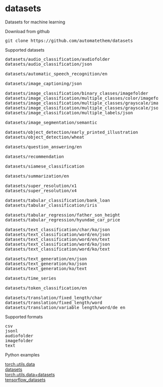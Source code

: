 # datasets

Datasets for machine learning

Download from github
<pre>
git clone https://github.com/automatethem/datasets
</pre>

Supported datasets

<pre>
datasets/audio_classification/audiofolder
datasets/audio_classification/json

datasets/automatic_speech_recognition/en

datasets/image_captioning/json

datasets/image_classification/binary_classes/imagefolder
datasets/image_classification/multiple_classes/color/imagefolder
datasets/image_classification/multiple_classes/grayscale/imagefolder
datasets/image_classification/multiple_classes/grayscale/json
datasets/image_classification/multiple_labels/json

datasets/image_segmentation/semantic

datasets/object_detection/early_printed_illustration
datasets/object_detection/wheat

datasets/question_answering/en

datasets/recommendation

datasets/siamese_classification

datasets/summarization/en

datasets/super_resolution/x1
datasets/super_resolution/x4

datasets/tabular_classification/bank_loan
datasets/tabular_classification/iris

datasets/tabular_regression/father_son_height
datasets/tabular_regression/hyundae_car_price

datasets/text_classification/char/ko/json
datasets/text_classification/word/en/json
datasets/text_classification/word/en/text
datasets/text_classification/word/ko/json
datasets/text_classification/word/ko/text

datasets/text_generation/en/json
datasets/text_generation/ko/json
datasets/text_generation/ko/text

datasets/time_series

datasets/token_classification/en

datasets/translation/fixed_length/char
datasets/translation/fixed_length/word
datasets/translation/variable_length/word/de_en
</pre>

Supported formats
<pre>
csv
jsonl
audiofolder
imagefolder
text
</pre>

Python examples

<a href="https://github.com/automatethem/datasets/tree/main/python_examples/torch.utils.data">torch.utils.data</a><br>
<a href="https://github.com/automatethem/datasets/tree/main/python_examples/datasets">datasets</a><br>
<a href="https://github.com/automatethem/datasets/tree/main/python_examples/torch.utils.data+datasets">torch.utils.data+datasets</a><br>
<a href="https://github.com/automatethem/datasets/tree/main/python_examples/tensorflow_datasets">tensorflow_datasets</a>


